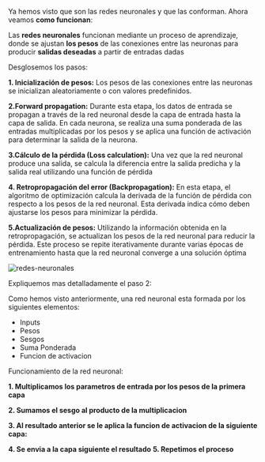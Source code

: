 Ya hemos visto que son las redes neuronales y que las conforman. Ahora veamos **como funcionan**: 

Las **redes neuronales** funcionan mediante un proceso de aprendizaje, donde se ajustan **los pesos** de las conexiones entre las neuronas para producir **salidas deseadas** a partir de entradas dadas

Desglosemos los pasos:

**1. Inicialización de pesos:** Los pesos de las conexiones entre las neuronas se inicializan aleatoriamente o con valores predefinidos.

**2.Forward propagation:** Durante esta etapa, los datos de entrada se propagan a través de la red neuronal desde la capa de entrada hasta la capa de salida. En cada neurona, se realiza una suma ponderada de las entradas multiplicadas por los pesos y se aplica una función de activación para determinar la salida de la neurona.


**3.Cálculo de la pérdida (Loss calculation):** Una vez que la red neuronal produce una salida, se calcula la diferencia entre la salida predicha y la salida real utilizando una función de pérdida

**4. Retropropagación del error (Backpropagation):** En esta etapa, el algoritmo de optimización calcula la derivada de la función de pérdida con respecto a los pesos de la red neuronal. Esta derivada indica cómo deben ajustarse los pesos para minimizar la pérdida.

**5.Actualización de pesos:** Utilizando la información obtenida en la retropropagación, se actualizan los pesos de la red neuronal para reducir la pérdida. Este proceso se repite iterativamente durante varias épocas de entrenamiento hasta que la red neuronal converge a una solución óptima

![redes-neuronales](https://github.com/ManuelMorenoNeria/NeuralNetworks/assets/114908218/8920a051-1826-4185-a2eb-27cf05ccbb6a)



Expliquemos mas detalladamente el paso 2:

Como hemos visto anteriormente, una red neuronal esta formada por los siguientes elementos:
- Inputs
- Pesos
- Sesgos
- Suma Ponderada
- Funcion de activacion

Funcionamiento de la red neuronal:

**1. Multiplicamos los parametros de entrada por los pesos de la primera capa** 

**2. Sumamos el sesgo al producto de la multiplicacion** 

**3. Al resultado anterior se le aplica la funcion de activacion de la siguiente capa:** 

**4. Se envia a la capa siguiente el resultado**
**5. Repetimos el proceso**
